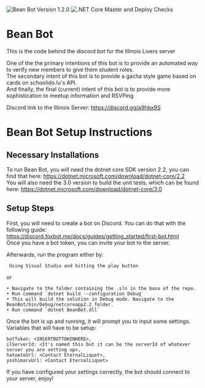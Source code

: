 ![Bean Bot Version 1.2.0](https://img.shields.io/badge/Bean%20Bot%20Version-1.2.0-green?style=plastic) ![.NET Core Master and Deploy Checks](https://github.com/EternalLiquet/BeanBot/workflows/.NET%20Core%20Master%20and%20Deploy%20Checks/badge.svg?branch=master)
# Bean Bot
This is the code behind the discord bot for the Illinois Livers server

One of the the primary intentions of this bot is to provide an automated way to verify new members to give them student roles.  
The secondary intent of this bot is to provide a gacha style game based on cards on schoolido.lu's API.  
And finally, the final (current) intent of this bot is to provide more sophistication to meetup information and RSVPing  
  
Discord link to the Illinois Server: https://discord.gg/a9hbx9S

# Bean Bot Setup Instructions

## Necessary Installations
To run Bean Bot, you will need the dotnet core SDK version 2.2, you can find that here: https://dotnet.microsoft.com/download/dotnet-core/2.2  
You will also need the 3.0 version to build the unit tests, which can be found here: https://dotnet.microsoft.com/download/dotnet-core/3.0

## Setup Steps
First, you will need to create a bot on Discord. You can do that with the following guide: https://discord.foxbot.me/docs/guides/getting_started/first-bot.html  
Once you have a bot token, you can invite your bot to the server. 

Afterwards, run the program either by:

     Using Visual Studio and hitting the play button

or


    • Navigate to the folder containing the .sln in the base of the repo.  
    • Run command `dotnet build --configuration Debug`  
    • This will build the solution in Debug mode. Navigate to the BeanBot/bin/Debug/netcoreapp2.2 folder.   
    • Run command `dotnet BeanBot.dll`

Once the bot is up and running, it will prompt you to input some settings.  
Variables that will have to be setup: 

    botToken: <INSERTBOTTOKENHERE>,  
    ilServerId: <It's named this but it can be the serverId of whatever server you are setting up>,  
    hatoeteUrl: <Contact EternalLiquet>,  
    yoshimaruUrl: <Contact EternalLiquet>  


If you have configured your settings correctly, the bot should connect to your server, enjoy!
